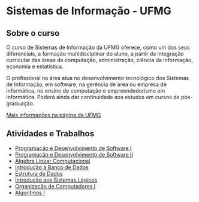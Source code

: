 # Sistemas de Informação - UFMG

## Sobre o curso

O curso de  Sistemas de Informação da UFMG oferece, como um dos seus diferenciais, a formação multidisciplinar do aluno, a partir da integração curricular das áreas de computação, administração, ciência da informação, economia e estatística.

O profissional na área atua no desenvolvimento tecnológico dos Sistemas de Informação, em software, na gerência de área ou empresa de informática, no ensino de computação e empreendedorismo em informática. Poderá ainda dar continuidade aos estudos em cursos de pós-graduação.

[Mais informações na página da UFMG](https://ufmg.br/cursos/graduacao/2358/91199)

## Atividades e Trabalhos

- [Programação e Desenvolvimento de Software I](PDSI/pds1.md)
- [Programação e Desenvolvimento de Software II](PDSII/pds2.md)
- [Álgebra Linear Computacional](ALC/alc.md)
- [Introdução à Banco de Dados](IBD/ibd.md)
- [Estrutura de Dados](ED/ed.md)
- [Introdução aos Sistemas Lógicos](ISL/isl.md)
- [Organização de Computadores I](OCI/oc1.md)
- [Algoritmos I](ALGI/alg1.md)